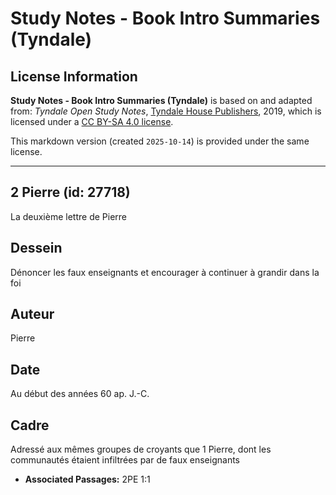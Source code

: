 # Study Notes - Book Intro Summaries (Tyndale)

## License Information

**Study Notes - Book Intro Summaries (Tyndale)** is based on and adapted from: _Tyndale Open Study Notes_, [Tyndale House Publishers](https://tyndaleopenresources.com/), 2019, which is licensed under a [CC BY-SA 4.0 license](https://creativecommons.org/licenses/by-sa/4.0/legalcode.en).

This markdown version (created `2025-10-14`) is provided under the same license.



--------------------------------

## 2 Pierre (id: 27718)

La deuxième lettre de Pierre

Dessein
-------

Dénoncer les faux enseignants et encourager à continuer à grandir dans la foi

Auteur
------

Pierre

Date
----

Au début des années 60 ap. J.\-C.

Cadre
-----

Adressé aux mêmes groupes de croyants que 1 Pierre, dont les communautés étaient infiltrées par de faux enseignants

* **Associated Passages:** 2PE 1:1

